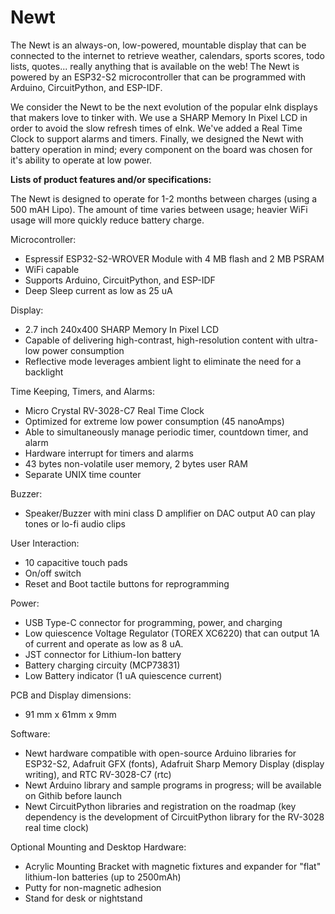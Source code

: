 # Newt

The Newt is an always-on, low-powered, mountable display that can be connected to the internet to retrieve weather, calendars, sports scores, todo lists, quotes... really anything that is available on the web! The Newt is powered by an ESP32-S2 microcontroller that can be programmed with Arduino, CircuitPython, and ESP-IDF.

We consider the Newt to be the next evolution of the popular eInk displays that makers love to tinker with. We use a SHARP Memory In Pixel LCD in order to avoid the slow refresh times of eInk. We've added a Real Time Clock to support alarms and timers. Finally, we designed the Newt with battery operation in mind;  every component on the board was chosen for it's ability to operate at low power.

**Lists of product features and/or specifications:**

The Newt is designed to operate for 1-2 months between charges (using a 500 mAH Lipo). The amount of time varies between usage; heavier WiFi usage will more quickly reduce battery charge.

Microcontroller:
- Espressif ESP32-S2-WROVER Module with 4 MB flash and 2 MB PSRAM
- WiFi capable
- Supports Arduino, CircuitPython, and ESP-IDF
- Deep Sleep current as low as 25 uA

Display:
- 2.7 inch 240x400 SHARP Memory In Pixel LCD
- Capable of delivering high-contrast, high-resolution content with ultra-low power consumption
- Reflective mode leverages ambient light to eliminate the need for a backlight

Time Keeping, Timers, and Alarms:
- Micro Crystal RV-3028-C7 Real Time Clock
- Optimized for extreme low power consumption (45 nanoAmps)
- Able to simultaneously manage periodic timer, countdown timer, and alarm
- Hardware interrupt for timers and alarms
- 43 bytes non-volatile user memory, 2 bytes user RAM
- Separate UNIX time counter

Buzzer:
- Speaker/Buzzer with mini class D amplifier on DAC output A0 can play tones or lo-fi audio clips

User Interaction:
- 10 capacitive touch pads
- On/off switch
- Reset and Boot tactile buttons for reprogramming

Power:
- USB Type-C connector for programming, power, and charging
- Low quiescence Voltage Regulator (TOREX XC6220) that can output 1A of current and operate as low as 8 uA.
- JST connector for Lithium-Ion battery
- Battery charging circuity (MCP73831)
- Low Battery indicator (1 uA quiescence current)

PCB and Display dimensions:
- 91 mm x 61mm x 9mm

Software:
- Newt hardware compatible with open-source Arduino libraries for ESP32-S2, Adafruit GFX (fonts), Adafruit Sharp Memory Display (display writing), and RTC RV-3028-C7 (rtc)
- Newt Arduino library and sample programs in progress; will be available on Githib before launch
- Newt CircuitPython libraries and registration on the roadmap (key dependency is the development of CircuitPython library for the RV-3028 real time clock)

Optional Mounting and Desktop Hardware:
- Acrylic Mounting Bracket with magnetic fixtures and expander for "flat" lithium-Ion batteries (up to 2500mAh)
- Putty for non-magnetic adhesion
- Stand for desk or nightstand 
